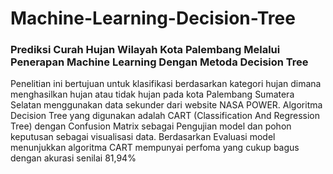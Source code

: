 # Machine-Learning-Decision-Tree
### Prediksi Curah Hujan Wilayah Kota Palembang Melalui Penerapan Machine Learning Dengan Metoda Decision Tree
Penelitian ini bertujuan untuk klasifikasi berdasarkan kategori hujan dimana menghasilkan hujan atau tidak hujan pada kota Palembang Sumatera Selatan menggunakan data
sekunder dari website NASA POWER. Algoritma Decision Tree yang digunakan adalah CART (Classification And Regression Tree) dengan Confusion Matrix sebagai Pengujian
model dan pohon keputusan sebagai visualisasi data. Berdasarkan Evaluasi model menunjukkan algoritma CART mempunyai perfoma yang cukup bagus dengan akurasi senilai
81,94%
